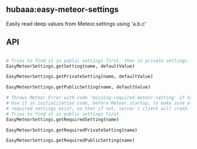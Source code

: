 ## hubaaa:easy-meteor-settings

Easily read deep values from Meteor.settings using 'a.b.c'

## API

```coffeescript

# Tries to find it in public settings first, then in private settings.
EasyMeteorSettings.getSetting(name, defaultValue)

EasyMeteorSettings.getPrivateSetting(name, defaultValue)

EasyMeteorSettings.getPublicSetting(name, defaultValue)

# Throws Meteor.Error with code 'missing-required-meteor-setting' if name is missing
# Use it in initialization code, before Meteor.startup, to make sure all your app's
# required settings exist, so that if not, server / client will crash.
# Tries to find it in public settings first.
EasyMeteorSettings.getRequiredSetting(name)

EasyMeteorSettings.getRequiredPrivateSetting(name)

EasyMeteorSettings.getRequiredPublicSetting(name)
```

